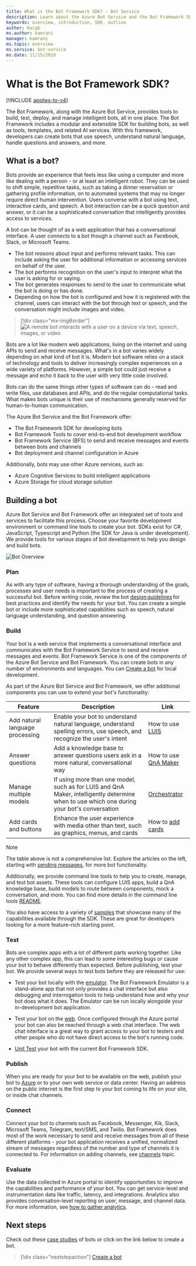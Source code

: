 ```yaml
---
title: What is the Bot Framework SDK? - Bot Service
description: Learn about the Azure Bot Service and the Bot Framework SDK, for building, connecting, testing, deploying, monitoring, and managing bots.
keywords: overview, introduction, SDK, outline
author: Kaiqb
ms.author: kamrani
manager: kamrani
ms.topic: overview
ms.service: bot-service
ms.date: 11/15/2019
---
```


# What is the Bot Framework SDK?

[!INCLUDE [applies-to-v4](includes/applies-to-v4-current.md)]

<!-- Alternate titles:
# About the Bot Framework SDK and the Azure Bot Service
-->

The Bot Framework, along with the Azure Bot Service, provides tools to build, test, deploy, and manage intelligent bots, all in one place. The Bot Framework includes a modular and extensible SDK for building bots, as well as tools, templates, and related AI services. With this framework, developers can create bots that use speech, understand natural language, handle questions and answers, and more.

<!--
    - [Azure] Bot Service - The service that accelerates the process of developing a bot. It provisions a web host with one of five bot templates that can be modified in an integrated environment.
    - bot service - An instance created by the user using Azure Bot Service.
    - [Microsoft] Bot Framework - The comprehensive offering to build and deploy high quality bots for users to enjoy wherever they are talking. Users can start conversations with your bot from any channel that you've configured your bot to work on, such as SMS, Skype, Slack, Facebook, and other popular services.
-->

## What is a bot?

Bots provide an experience that feels less like using a computer and more like dealing with a person - or at least an intelligent robot. They can be used to shift simple, repetitive tasks, such as taking a dinner reservation or gathering profile information, on to automated systems that may no longer require direct human intervention. Users converse with a bot using text, interactive cards, and speech. A bot interaction can be a quick question and answer, or it can be a sophisticated conversation that intelligently provides access to services.

A bot can be thought of as a web application that has a conversational interface.
A user connects to a bot though a channel such as Facebook, Slack, or Microsoft Teams.

- The bot _reasons_ about input and performs relevant tasks. This can include asking the user for additional information or accessing services on behalf of the user.
- The bot performs recognition on the user's input to interpret what the user is asking for or saying.
- The bot generates responses to send to the user to communicate what the bot is doing or has done.
- Depending on how the bot is configured and how it is registered with the channel, users can interact with the bot through text or speech, and the conversation might include images and video.

> [!div class="mx-imgBorder"]
> ![A remote bot interacts with a user on a device via text, speech, images, or video](./media/architecture/what-is-a-bot.png)

Bots are a lot like modern web applications, living on the internet and using APIs to send and receive messages. What's in a bot varies widely depending on what kind of bot it is. Modern bot software relies on a stack of technology and tools to deliver increasingly complex experiences on a wide variety of platforms. However, a simple bot could just receive a message and echo it back to the user with very little code involved.

Bots can do the same things other types of software can do - read and write files, use databases and APIs, and do the regular computational tasks. What makes bots unique is their use of mechanisms generally reserved for human-to-human communication.

The Azure Bot Service and the Bot Framework offer:

- The Bot Framework SDK for developing bots
- Bot Framework Tools to cover end-to-end bot development workflow
- Bot Framework Service (BFS) to send and receive messages and events between bots and channels
- Bot deployment and channel configuration in Azure

Additionally, bots may use other Azure services, such as:

- Azure Cognitive Services to build intelligent applications
- Azure Storage for cloud storage solution

<!-- Bot Framework Service - The service that communicates with your bot to send and receive messages and events. -->
<!-- [Microsoft] Azure Storage - The Microsoft Azure service that lets you store binary data and text data in blobs, unstructured non-relational data in tables, and messages for workflow and communication in queues. -->
<!-- [Microsoft] Cognitive Services - The family of services to build apps with powerful algorithms using just a few lines of code, which work across devices and platforms such as iOS, Android, and Windows, are easy to set up and enable natural and contextual interaction with tools that augment users' experiences using the power of machine-based intelligence. Microsoft Translator is part of Cognitive Services. -->

## Building a bot

Azure Bot Service and Bot Framework offer an integrated set of tools and services to facilitate this process. Choose your favorite development environment or command line tools to create your bot. SDKs exist for C#, JavaScript, Typescript and Python (the SDK for Java is under development). We provide tools for various stages of bot development to help you design and build bots.

![Bot Overview](media/bot-service-overview.png)

### Plan

As with any type of software, having a thorough understanding of the goals, processes and user needs is important to the process of creating a successful bot. Before writing code, review the bot [design guidelines](bot-service-design-principles.md) for best practices and identify the needs for your bot. You can create a simple bot or include more sophisticated capabilities such as speech, natural language understanding, and question answering.

### Build

Your bot is a web service that implements a conversational interface and communicates with the Bot Framework Service to send and receive messages and events. Bot Framework Service is one of the components of the Azure Bot Service and Bot Framework. You can create bots in any number of environments and languages. You can [Create a bot](bot-service-quickstart-create-bot.md) for local development.

As part of the Azure Bot Service and Bot Framework, we offer additional components you can use to extend your bot's functionality:

| Feature | Description | Link |
| --- | --- | --- |
| Add natural language processing | Enable your bot to understand natural language, understand spelling errors, use speech, and recognize the user's intent | How to use [LUIS](v4sdk/bot-builder-howto-v4-luis.md)
| Answer questions | Add a knowledge base to answer questions users ask in a more natural, conversational way | How to use [QnA Maker](v4sdk/bot-builder-howto-qna.md)
| Manage multiple models | If using more than one model, such as for LUIS and QnA Maker, intelligently determine when to use which one during your bot's conversation | [Orchestrator](v4sdk/bot-builder-tutorial-orchestrator.md) |
| Add cards and buttons | Enhance the user experience with media other than text, such as graphics, menus, and cards | How to [add cards](v4sdk/bot-builder-howto-add-media-attachments.md) |

> [!NOTE]
> The table above is not a comprehensive list. Explore the articles on the left, starting with [sending messages](v4sdk/bot-builder-howto-send-messages.md), for more bot functionality.

Additionally, we provide command line tools to help you to create, manage, and test bot assets. These tools can configure LUIS apps, build a QnA knowledge base, build models to route between components, mock a conversation, and more. You can find more details in the command line tools [README](https://github.com/microsoft/botframework-cli).

You also have access to a variety of [samples](https://github.com/microsoft/botbuilder-samples) that showcase many of the capabilities available through the SDK. These are great for developers looking for a more feature-rich starting point.

### Test

Bots are complex apps with a lot of different parts working together. Like any other complex app, this can lead to some interesting bugs or cause your bot to behave differently than expected. Before publishing, test your bot. We provide several ways to test bots before they are released for use:

- Test your bot locally with the [emulator](bot-service-debug-emulator.md). The Bot Framework Emulator is a stand-alone app that not only provides a chat interface but also debugging and interrogation tools to help understand how and why your bot does what it does. The Emulator can be run locally alongside your in-development bot application.

- Test your bot on the [web](bot-service-manage-test-webchat.md). Once configured through the Azure portal your bot can also be reached through a web chat interface. The web chat interface is a great way to grant access to your bot to testers and other people who do not have direct access to the bot's running code.

- [Unit Test](/azure/bot-service/unit-test-bots) your bot with the current Bot Framework SDK.

### Publish

When you are ready for your bot to be available on the web, publish your bot to [Azure](bot-builder-howto-deploy-azure.md) or to your own web service or data center. Having an address on the public internet is the first step to your bot coming to life on your site, or inside chat channels.

### Connect

Connect your bot to channels such as Facebook, Messenger, Kik, Slack, Microsoft Teams, Telegram, text/SMS, and Twilio. Bot Framework does most of the work necessary to send and receive messages from all of these different platforms - your bot application receives a unified, normalized stream of messages regardless of the number and type of channels it is connected to. For information on adding channels, see [channels](bot-service-manage-channels.md) topic.

### Evaluate

Use the data collected in Azure portal to identify opportunities to improve the capabilities and performance of your bot. You can get service-level and instrumentation data like traffic, latency, and integrations. Analytics also provides conversation-level reporting on user, message, and channel data. For more information, see [how to gather analytics](bot-service-manage-analytics.md).

## Next steps

Check out these [case studies](https://azure.microsoft.com/services/bot-service/) of bots or click on the link below to create a bot.

> [!div class="nextstepaction"]
> [Create a bot](bot-service-quickstart.md)
